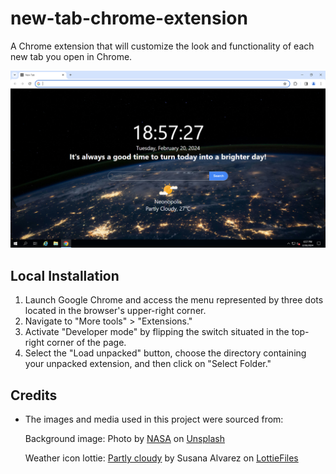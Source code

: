 # new-tab-chrome-extension
A Chrome extension that will customize the look and functionality of each new tab you open in Chrome.

![Customized tab](./screenshot.PNG)

## Local Installation

1. Launch Google Chrome and access the menu represented by three dots located in the browser's upper-right corner.
2. Navigate to "More tools" > "Extensions."
3. Activate "Developer mode" by flipping the switch situated in the top-right corner of the page.
4. Select the "Load unpacked" button, choose the directory containing your unpacked extension, and then click on "Select Folder."

## Credits

- The images and media used in this project were sourced from:

    Background image: Photo by <a href="https://unsplash.com/@nasa?utm_content=creditCopyText&utm_medium=referral&utm_source=unsplash">NASA</a> on <a href="https://unsplash.com/photos/photo-of-outer-space-Q1p7bh3SHj8?utm_content=creditCopyText&utm_medium=referral&utm_source=unsplash">Unsplash</a>

    Weather icon lottie: [Partly cloudy](https://lottiefiles.com/animations/partly-cloudy-t7bXupGBbC) by Susana Alvarez on [LottieFiles](https://lottiefiles.com/)
